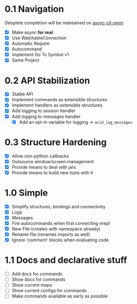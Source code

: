 # 0.1 Navigation
Deoplete completion will be maintained on
[async-clj-omni](https://github.com/clojure-vim/async-clj-omni/)

- [x] Make async **for real**
 - [x] Use WatchableConnection
- [x] Automatic Require
 - [x] Autocommand
- [x] Implement Go To Symbol v1
 - [x] Same Project

# 0.2 API Stabilization

- [x] Stable API
- [x] Implement commands as extensible structures
- [x] Implement handlers as extensible structures
- [x] Add logging to session handler
- [x] Add logging to messages handler
  - [x] Add an opt-in variable for logging -> `acid_log_messages`

# 0.3 Structure Hardening

- [x] Allow non-python callbacks
- [x] Outsource window/screen management
- [x] Provide means to deal with jars
- [x] Provide means to build new tools with it

# 1.0 Simple

- [x] Simplify structures, bindings and connectivity
- [x] Logs
- [x] Messages
- [x] Fire autocommands when first connecting nrepl
- [x] New File (creates with namespace already)
- [x] Rename file (renames imports as well)
- [x] Ignore 'comment' blocks when evaluating code

# 1.1 Docs and declarative stuff

- [ ] Add docs for commands
- [ ] Show docs for commands
- [ ] Show current maps
- [ ] Show current configs for commands
- [ ] Make commands available as early as possible
